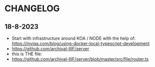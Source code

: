 # CHANGELOG

## 18-8-2023

- Start with infrastructure around KOA / NODE with the help of: https://inviqa.com/blog/using-docker-local-typescript-development
- https://github.com/archival-IIIF/server
- this is THE file:
- https://github.com/archival-IIIF/server/blob/master/src/file/router.ts